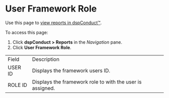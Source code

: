# User Framework Role

<div class="use">

Use this page to [view reports in
dspConduct™](../Use_Cases/View_Reports_in_dspConduct.htm).

</div>

To access this page:

1.  Click <span style="font-weight: bold;">dspConduct \>
    </span>**Reports** in the *Navigation* pane.
2.  Click **User Framework Role**.

|         |                                                           |
| ------- | --------------------------------------------------------- |
| Field   | Description                                               |
| USER ID | Displays the framework users ID.                          |
| ROLE ID | Displays the framework role to with the user is assigned. |
